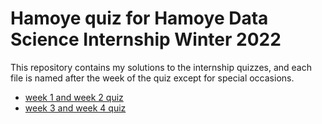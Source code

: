 # Hamoye quiz for Hamoye Data Science Internship Winter 2022

This repository contains my solutions to the internship quizzes, and each file is named after the week of the quiz except for special occasions.

* [week 1 and week 2 quiz](week1_2.ipynb)
* [week 3 and week 4 quiz](week3_4.ipynb)